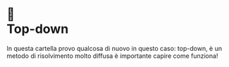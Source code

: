 # 🦗 <br /> Top-down

In questa cartella provo qualcosa di nuovo in questo caso: top-down, è un metodo di risolvimento molto diffusa è importante capire come funziona!